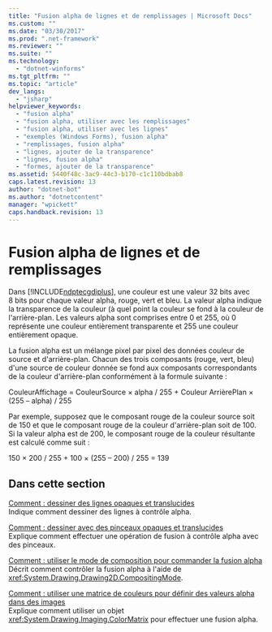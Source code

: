 ```yaml
---
title: "Fusion alpha de lignes et de remplissages | Microsoft Docs"
ms.custom: ""
ms.date: "03/30/2017"
ms.prod: ".net-framework"
ms.reviewer: ""
ms.suite: ""
ms.technology: 
  - "dotnet-winforms"
ms.tgt_pltfrm: ""
ms.topic: "article"
dev_langs: 
  - "jsharp"
helpviewer_keywords: 
  - "fusion alpha"
  - "fusion alpha, utiliser avec les remplissages"
  - "fusion alpha, utiliser avec les lignes"
  - "exemples (Windows Forms), fusion alpha"
  - "remplissages, fusion alpha"
  - "lignes, ajouter de la transparence"
  - "lignes, fusion alpha"
  - "formes, ajouter de la transparence"
ms.assetid: 5440f48c-3ac9-44c3-b170-c1c110bdbab8
caps.latest.revision: 13
author: "dotnet-bot"
ms.author: "dotnetcontent"
manager: "wpickett"
caps.handback.revision: 13
---
```

# Fusion alpha de lignes et de remplissages
Dans [!INCLUDE[ndptecgdiplus](../../../../includes/ndptecgdiplus-md.md)], une couleur est une valeur 32 bits avec 8 bits pour chaque valeur alpha, rouge, vert et bleu.  La valeur alpha indique la transparence de la couleur \(à quel point la couleur se fond à la couleur de l'arrière\-plan.  Les valeurs alpha sont comprises entre 0 et 255, où 0 représente une couleur entièrement transparente et 255 une couleur entièrement opaque.  
  
 La fusion alpha est un mélange pixel par pixel des données couleur de source et d'arrière\-plan.  Chacun des trois composants \(rouge, vert, bleu\) d'une source de couleur donnée se fond aux composants correspondants de la couleur d'arrière\-plan conformément à la formule suivante :  
  
 CouleurAffichage \= CouleurSource  × alpha \/ 255 \+ Couleur ArrièrePlan × \(255 – alpha\) \/ 255  
  
 Par exemple, supposez que le composant rouge de la couleur source soit de 150 et que le composant rouge de la couleur d'arrière\-plan soit de 100.  Si la valeur alpha est de 200, le composant rouge de la couleur résultante est calculé comme suit :  
  
 150 × 200 \/ 255 \+ 100 × \(255 – 200\) \/ 255 \= 139  
  
## Dans cette section  
 [Comment : dessiner des lignes opaques et translucides](../../../../docs/framework/winforms/advanced/how-to-draw-opaque-and-semitransparent-lines.md)  
 Indique comment dessiner des lignes à contrôle alpha.  
  
 [Comment : dessiner avec des pinceaux opaques et translucides](../../../../docs/framework/winforms/advanced/how-to-draw-with-opaque-and-semitransparent-brushes.md)  
 Explique comment effectuer une opération de fusion à contrôle alpha avec des pinceaux.  
  
 [Comment : utiliser le mode de composition pour commander la fusion alpha](../../../../docs/framework/winforms/advanced/how-to-use-compositing-mode-to-control-alpha-blending.md)  
 Décrit comment contrôler la fusion alpha à l'aide de <xref:System.Drawing.Drawing2D.CompositingMode>.  
  
 [Comment : utiliser une matrice de couleurs pour définir des valeurs alpha dans des images](../../../../docs/framework/winforms/advanced/how-to-use-a-color-matrix-to-set-alpha-values-in-images.md)  
 Explique comment utiliser un objet <xref:System.Drawing.Imaging.ColorMatrix> pour effectuer une fusion alpha.